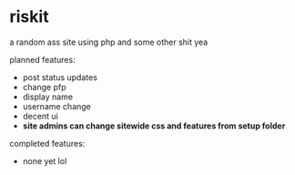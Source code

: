 # riskit
a random ass site using php and some other shit yea

planned features:
- post status updates 
- change pfp
- display name
- username change
- decent ui
- **site admins can change sitewide css and features from setup folder**

completed features:
- none yet lol
